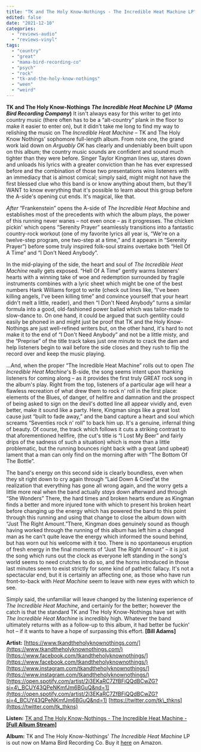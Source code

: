 ```yaml
---
title: "TK and The Holy Know-Nothings - The Incredible Heat Machine LP"
edited: false
date: "2021-12-10"
categories:
  - "reviews-audio"
  - "reviews-vinyl"
tags:
  - "country"
  - "great"
  - "mama-bird-recording-co"
  - "psych"
  - "rock"
  - "tk-and-the-holy-know-nothings"
  - "ween"
  - "weird"
---
```


**TK and The Holy Know-Nothings** **_The Incredible Heat Machine_ LP** **(_Mama Bird Recording Company_)** It isn't always easy for this writer to get into country music (there often has to be a “alt-country” plank in the floor to make it easier to enter on), but it didn't take me long to find my way to relishing the music on The _Incredible Heat Machine_ – TK and The Holy Know Nothings' sophomore full-length album. From note one, the grand work laid down on _Arguably OK_ has clearly and undeniably been built upon on this album; the country music sounds are confident and sound much tighter than they were before. Singer Taylor Kingman lines up, stares down and unloads his lyrics with a greater conviction than he has ever expressed before and the combination of those two presentations wins listeners with an immediacy that is almost comical; simply said, might might not have the first blessed clue who this band is or know anything about them, but they'll WANT to know everything that it's possible to learn about this group before the A-side's opening cut ends. It's magical, like that.

_After_ “Frankenstein” opens the A-side of _The Incredible Heat Machine_ and establishes most of the precedents with which the album plays, the power of this running never wanes – not even once – as it progresses. The chicken pickin' which opens “Serenity Prayer” seamlessly transitions into a fantastic country-rock workout (one of my favorite lyrics all year is, “We're on a twelve-step program, one two-step at a time,” and it appears in “Serenity Prayer”) before some truly inspired folk-soul strains overtake both “Hell Of A Time” and “I Don't Need Anybody”.

In the mid-playing of the side, the heart and soul of _The Incredible Heat Machine_ really gets exposed. “Hell Of A Time” gently warms listeners' hearts with a winning take of woe and redemption surrounded by fragile instruments combines with a lyric sheet which might be one of the best numbers Hank Williams forgot to write (check out lines like, “I've been killing angels, I've been killing time” and convince yourself that your heart didn't melt a little, reader), and then “I Don't Need Anybody” turns a similar formula into a good, old-fashioned power ballad which was tailor-made to slow-dance to. On one hand, it could be argued that such gentility could easily be phoned in and might just be proof that TK and the Holy Know-Nothings are just well-refined writers but, on the other hand, it's hard to not make it to the end of “I Don't Need Anybody” and not be a little misty, and the “Preprise” of the title track takes just one minute to crack the dam and help listeners begin to wail before the side closes and they rush to flip the record over and keep the music playing.

...And, when the proper “The Incredible Heat Machine” rolls out to open _The Incredible Heat Machine_'s B-side, the song seems intent upon thanking listeners for coming along – as it provides the first truly GREAT rock song in the album's play. Right from the top, listeners of a particular age will hear a flawless recreation of what drew them to rock n' roll in the first place: elements of the Blues, of danger, of hellfire and damnation and the prospect of being asked to sign on the devil's dotted line all appear vividly and, even better, make it sound like a party. Here, Kingman sings like a great lost cause just “built to fade away,” and the band capture a heart and soul which screams “Seventies rock n' roll” to back him up. It's a genuine, infernal thing of beauty. Of course, the track which follows it cuts a striking contrast to that aforementioned hellfire, (the cut's title is “I Lost My Beer” and fairly drips of the sadness of such a situation) which is more than a little problematic, but the running bounces right back with a great (and upbeat) lament that a man can only find on the morning after with “The Bottom Of The Bottle”.

The band's energy on this second side is clearly boundless, even when they sit right down to cry again through “Laid Down & Cried”at the realization that everything has gone all wrong again, and the worry gets a little more real when the band actually _stays_ down afterward and through “She Wonders” There, the hard times and broken hearts endure as Kingman finds a better and more injured tone with which to present his broken heart before changing up the energy which has powered the band to this point through this running and using that change to close the album down with “Just The Right Amount.”There, Kingman does genuinely sound as though having worked through the running of this album has left him a changed man as he can't quite leave the energy which informed the sound behind, but has worn out his welcome with it too. There is no spontaneous eruption of fresh energy in the final moments of “Just The Right Amount” – it is just the song which runs out the clock as everyone left standing in the song's world seems to need crutches to do so, and the horns introduced in those last minutes seem to exist strictly for some kind of pathetic fallacy. It's not a spectacular end, but it is certainly an affecting one, as those who have run front-to-back with _Heat Machine_ seem to leave with new eyes with which to see.

Simply said, the unfamiliar will leave changed by the listening experience of _The Incredible Heat Machine_, and certainly for the better; however the catch is that the standard TK and The Holy Know-Nothings have set with _The Incredible Heat Machine_ is incredibly high. Whatever the band ultimately returns with as a follow-up to this album, it had better be fuckin' hot – if it wants to have a hope of surpassing this effort. **\[Bill Adams\]**

**Artist:** [https://www.tkandtheholyknownothings.com/](https://www.tkandtheholyknownothings.com/) [https://www.facebook.com/tkandtheholyknownothings/](https://www.facebook.com/tkandtheholyknownothings/) [https://www.instagram.com/tkandtheholyknownothings/](https://www.instagram.com/tkandtheholyknownothings/) [https://open.spotify.com/artist/2j3EKaRC7ZfBFiQQdBCwZG?si=4\_BCUY43QPeNKmfJm6BGuQ&nd=1](https://open.spotify.com/artist/2j3EKaRC7ZfBFiQQdBCwZG?si=4_BCUY43QPeNKmfJm6BGuQ&nd=1) [https://twitter.com/tk\_thkns](https://twitter.com/tk_thkns)

**Listen:** [TK and The Holy Know-Nothings - The Incredible Heat Machine - **\[Full Album Stream\]**](https://www.youtube.com/watch?v=lin2bLlRz8Q&list=OLAK5uy_n-87h15j6t6Iy3Kd5hR89ZLZ68CvUhFQA)

**Album:** TK and The Holy Know-Nothings' _The Incredible Heat Machine_ LP is out now on Mama Bird Recording Co. Buy it [here](https://www.amazon.com/Incredible-Heat-Machine-Holy-Know-Nothings/dp/B09BY3NNFZ/ref=sr_1_2?crid=RX5U36LFGXKT&keywords=tk+and+the+holy+know+nothings+vinyl&qid=1639096466&sprefix=TK+and+%2Caps%2C178&sr=8-2) on Amazon.
